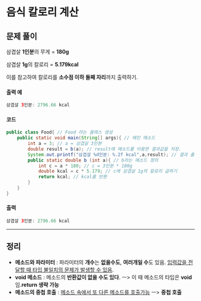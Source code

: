 # 음식 칼로리 계산

## 문제 풀이

삼겹살 **1인분**의 무게 = **180g**

삼겹살 **1g**의 칼로리 = **5.179kcal**

이를 참고하여 칼로리를 **소수점 이하 둘째 자리**까지 출력하기.

#### 출력 예

```java
삼겹살 3인분: 2796.66 kcal
```

#### 코드

```java
public class Food{ // Food 라는 클래스 생성
    public static void main(String[] args){ // 메인 메소드
        int a = 3; // a = 삼겹살 3인분
        double result = b(a); // result에 메소드를 이용한 결과값을 저장.
        System.out.printf("삼겹살 %d인분: %.2f kcal",a,result); // 결과 출력
        public static double b (int a){ // b라는 메소드 정의
            int c = a * 180; // c = 3인분 * 180g
            double kcal = c * 5.179; // c에 삼겹살 1g의 칼로리 곱하기
            return kcal; // kcal를 반환
        }
    }
}
```

#### 출력

``` java
삼겹살 3인분: 2796.66 kcal
```

---

## 정리

+ **메소드와 파라미터** : 파라미터의 **개수**는 **없을수도**, **여러개일 수**도 있음. <u>입력값을 전달할 때 타입 불일치의 문제가 발생할 수 있음</u>.
+ **void 메소드** : 메소드의 **반환값이 없을 수도 있다**. ㅡ> 이 때 메소드의 타입은 **void**임.**return 생략 가능**
+ **메소드의 중첩 호출** : <u>메소드 속에서 또 다른 메소드를 호출가능</u> ㅡ> **중첩 호출**